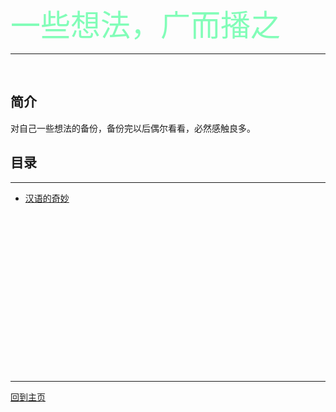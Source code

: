 <font face="微软雅黑" color="#82FDB8" size="7">一些想法，广而播之</font>

---
<br />

## 简介
对自己一些想法的备份，备份完以后偶尔看看，必然感触良多。

## 目录
---

- [汉语的奇妙](https://qq14.github.io/汉语的奇妙 "一个节省时间的策略")


<br /> <br /> <br /> <br /> <br /> <br /> <br /> <br /> <br /> <br /> <br /> <br /> <br /> <br /> <br />

---
[回到主页](https://qq14.github.io/ "click here to back to index page")